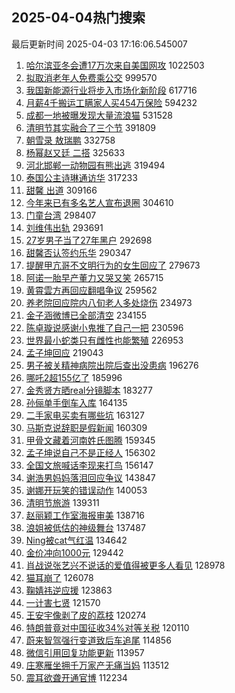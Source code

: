 ## 2025-04-04热门搜索 
最后更新时间 2025-04-03 17:16:06.545007 
1. [哈尔滨亚冬会遭17万次来自美国网攻](https://s.weibo.com/weibo?q=%23%E5%93%88%E5%B0%94%E6%BB%A8%E4%BA%9A%E5%86%AC%E4%BC%9A%E9%81%AD17%E4%B8%87%E6%AC%A1%E6%9D%A5%E8%87%AA%E7%BE%8E%E5%9B%BD%E7%BD%91%E6%94%BB%23&t=31&band_rank=1&Refer=top) 1022503
1. [拟取消老年人免费乘公交](https://s.weibo.com/weibo?q=%23%E6%8B%9F%E5%8F%96%E6%B6%88%E8%80%81%E5%B9%B4%E4%BA%BA%E5%85%8D%E8%B4%B9%E4%B9%98%E5%85%AC%E4%BA%A4%23&t=31&band_rank=2&Refer=top) 999570
1. [我国新能源行业将步入市场化新阶段](https://s.weibo.com/weibo?q=%23%E6%88%91%E5%9B%BD%E6%96%B0%E8%83%BD%E6%BA%90%E8%A1%8C%E4%B8%9A%E5%B0%86%E6%AD%A5%E5%85%A5%E5%B8%82%E5%9C%BA%E5%8C%96%E6%96%B0%E9%98%B6%E6%AE%B5%23&t=31&band_rank=3&Refer=top) 617716
1. [月薪4千搬运工瞒家人买454万保险](https://s.weibo.com/weibo?q=%23%E6%9C%88%E8%96%AA4%E5%8D%83%E6%90%AC%E8%BF%90%E5%B7%A5%E7%9E%92%E5%AE%B6%E4%BA%BA%E4%B9%B0454%E4%B8%87%E4%BF%9D%E9%99%A9%23&t=31&band_rank=4&Refer=top) 594232
1. [成都一地被曝发现大量流浪猫](https://s.weibo.com/weibo?q=%23%E6%88%90%E9%83%BD%E4%B8%80%E5%9C%B0%E8%A2%AB%E6%9B%9D%E5%8F%91%E7%8E%B0%E5%A4%A7%E9%87%8F%E6%B5%81%E6%B5%AA%E7%8C%AB%23&t=31&band_rank=5&Refer=top) 531528
1. [清明节其实融合了三个节](https://s.weibo.com/weibo?q=%23%E6%B8%85%E6%98%8E%E8%8A%82%E5%85%B6%E5%AE%9E%E8%9E%8D%E5%90%88%E4%BA%86%E4%B8%89%E4%B8%AA%E8%8A%82%23&t=31&band_rank=6&Refer=top) 391809
1. [朝雪录 敖瑞鹏](https://s.weibo.com/weibo?q=%E6%9C%9D%E9%9B%AA%E5%BD%95%20%E6%95%96%E7%91%9E%E9%B9%8F&t=31&band_rank=7&Refer=top) 332758
1. [杨幂赵又廷 二搭](https://s.weibo.com/weibo?q=%E6%9D%A8%E5%B9%82%E8%B5%B5%E5%8F%88%E5%BB%B7%20%E4%BA%8C%E6%90%AD&t=31&band_rank=8&Refer=top) 325633
1. [河北邯郸一动物园有熊出逃](https://s.weibo.com/weibo?q=%23%E6%B2%B3%E5%8C%97%E9%82%AF%E9%83%B8%E4%B8%80%E5%8A%A8%E7%89%A9%E5%9B%AD%E6%9C%89%E7%86%8A%E5%87%BA%E9%80%83%23&t=31&band_rank=9&Refer=top) 319494
1. [泰国公主诗琳通访华](https://s.weibo.com/weibo?q=%23%E6%B3%B0%E5%9B%BD%E5%85%AC%E4%B8%BB%E8%AF%97%E7%90%B3%E9%80%9A%E8%AE%BF%E5%8D%8E%23&t=31&band_rank=10&Refer=top) 317233
1. [甜馨 出道](https://s.weibo.com/weibo?q=%E7%94%9C%E9%A6%A8%20%E5%87%BA%E9%81%93&t=31&band_rank=11&Refer=top) 309166
1. [今年来已有多名艺人宣布退圈](https://s.weibo.com/weibo?q=%23%E4%BB%8A%E5%B9%B4%E6%9D%A5%E5%B7%B2%E6%9C%89%E5%A4%9A%E5%90%8D%E8%89%BA%E4%BA%BA%E5%AE%A3%E5%B8%83%E9%80%80%E5%9C%88%23&t=31&band_rank=12&Refer=top) 304610
1. [门童台湾](https://s.weibo.com/weibo?q=%E9%97%A8%E7%AB%A5%E5%8F%B0%E6%B9%BE&t=31&band_rank=13&Refer=top) 298407
1. [刘维伟出轨](https://s.weibo.com/weibo?q=%23%E5%88%98%E7%BB%B4%E4%BC%9F%E5%87%BA%E8%BD%A8%23&t=31&band_rank=14&Refer=top) 293691
1. [27岁男子当了27年黑户](https://s.weibo.com/weibo?q=%2327%E5%B2%81%E7%94%B7%E5%AD%90%E5%BD%93%E4%BA%8627%E5%B9%B4%E9%BB%91%E6%88%B7%23&t=31&band_rank=15&Refer=top) 292698
1. [甜馨否认签约乐华](https://s.weibo.com/weibo?q=%23%E7%94%9C%E9%A6%A8%E5%90%A6%E8%AE%A4%E7%AD%BE%E7%BA%A6%E4%B9%90%E5%8D%8E%23&t=31&band_rank=16&Refer=top) 290347
1. [提醒甲亢哥不文明行为的女生回应了](https://s.weibo.com/weibo?q=%23%E6%8F%90%E9%86%92%E7%94%B2%E4%BA%A2%E5%93%A5%E4%B8%8D%E6%96%87%E6%98%8E%E8%A1%8C%E4%B8%BA%E7%9A%84%E5%A5%B3%E7%94%9F%E5%9B%9E%E5%BA%94%E4%BA%86%23&t=31&band_rank=17&Refer=top) 279673
1. [阿诺一胎早产董力又哭又笑](https://s.weibo.com/weibo?q=%E9%98%BF%E8%AF%BA%E4%B8%80%E8%83%8E%E6%97%A9%E4%BA%A7%E8%91%A3%E5%8A%9B%E5%8F%88%E5%93%AD%E5%8F%88%E7%AC%91&t=31&band_rank=18&Refer=top) 265715
1. [黄霄雲方再回应翻唱争议](https://s.weibo.com/weibo?q=%23%E9%BB%84%E9%9C%84%E9%9B%B2%E6%96%B9%E5%86%8D%E5%9B%9E%E5%BA%94%E7%BF%BB%E5%94%B1%E4%BA%89%E8%AE%AE%23&t=31&band_rank=19&Refer=top) 259562
1. [养老院回应院内八旬老人多处烧伤](https://s.weibo.com/weibo?q=%23%E5%85%BB%E8%80%81%E9%99%A2%E5%9B%9E%E5%BA%94%E9%99%A2%E5%86%85%E5%85%AB%E6%97%AC%E8%80%81%E4%BA%BA%E5%A4%9A%E5%A4%84%E7%83%A7%E4%BC%A4%23&t=31&band_rank=20&Refer=top) 234973
1. [金子涵微博已全部清空](https://s.weibo.com/weibo?q=%23%E9%87%91%E5%AD%90%E6%B6%B5%E5%BE%AE%E5%8D%9A%E5%B7%B2%E5%85%A8%E9%83%A8%E6%B8%85%E7%A9%BA%23&t=31&band_rank=21&Refer=top) 234155
1. [陈卓璇说感谢小鬼推了自己一把](https://s.weibo.com/weibo?q=%E9%99%88%E5%8D%93%E7%92%87%E8%AF%B4%E6%84%9F%E8%B0%A2%E5%B0%8F%E9%AC%BC%E6%8E%A8%E4%BA%86%E8%87%AA%E5%B7%B1%E4%B8%80%E6%8A%8A&t=31&band_rank=22&Refer=top) 230596
1. [世界最小蛇类只有雌性也能繁殖](https://s.weibo.com/weibo?q=%23%E4%B8%96%E7%95%8C%E6%9C%80%E5%B0%8F%E8%9B%87%E7%B1%BB%E5%8F%AA%E6%9C%89%E9%9B%8C%E6%80%A7%E4%B9%9F%E8%83%BD%E7%B9%81%E6%AE%96%23&t=31&band_rank=23&Refer=top) 226953
1. [孟子坤回应](https://s.weibo.com/weibo?q=%23%E5%AD%9F%E5%AD%90%E5%9D%A4%E5%9B%9E%E5%BA%94%23&t=31&band_rank=24&Refer=top) 219043
1. [男子被关精神病院出院后查出没患病](https://s.weibo.com/weibo?q=%23%E7%94%B7%E5%AD%90%E8%A2%AB%E5%85%B3%E7%B2%BE%E7%A5%9E%E7%97%85%E9%99%A2%E5%87%BA%E9%99%A2%E5%90%8E%E6%9F%A5%E5%87%BA%E6%B2%A1%E6%82%A3%E7%97%85%23&t=31&band_rank=25&Refer=top) 196276
1. [哪吒2超155亿了](https://s.weibo.com/weibo?q=%23%E5%93%AA%E5%90%922%E8%B6%85155%E4%BA%BF%E4%BA%86%23&t=31&band_rank=26&Refer=top) 185996
1. [金秀贤方晒real分镜脚本](https://s.weibo.com/weibo?q=%23%E9%87%91%E7%A7%80%E8%B4%A4%E6%96%B9%E6%99%92real%E5%88%86%E9%95%9C%E8%84%9A%E6%9C%AC%23&t=31&band_rank=27&Refer=top) 183277
1. [孙俪单手倒车入库](https://s.weibo.com/weibo?q=%23%E5%AD%99%E4%BF%AA%E5%8D%95%E6%89%8B%E5%80%92%E8%BD%A6%E5%85%A5%E5%BA%93%23&t=31&band_rank=28&Refer=top) 164135
1. [二手家电买卖有哪些坑](https://s.weibo.com/weibo?q=%23%E4%BA%8C%E6%89%8B%E5%AE%B6%E7%94%B5%E4%B9%B0%E5%8D%96%E6%9C%89%E5%93%AA%E4%BA%9B%E5%9D%91%23&t=31&band_rank=29&Refer=top) 163127
1. [马斯克说辞职是假新闻](https://s.weibo.com/weibo?q=%23%E9%A9%AC%E6%96%AF%E5%85%8B%E8%AF%B4%E8%BE%9E%E8%81%8C%E6%98%AF%E5%81%87%E6%96%B0%E9%97%BB%23&t=31&band_rank=30&Refer=top) 160309
1. [甲骨文藏着河南姓氏图腾](https://s.weibo.com/weibo?q=%23%E7%94%B2%E9%AA%A8%E6%96%87%E8%97%8F%E7%9D%80%E6%B2%B3%E5%8D%97%E5%A7%93%E6%B0%8F%E5%9B%BE%E8%85%BE%23&t=31&band_rank=31&Refer=top) 159345
1. [孟子坤说自己不是正经人](https://s.weibo.com/weibo?q=%23%E5%AD%9F%E5%AD%90%E5%9D%A4%E8%AF%B4%E8%87%AA%E5%B7%B1%E4%B8%8D%E6%98%AF%E6%AD%A3%E7%BB%8F%E4%BA%BA%23&t=31&band_rank=32&Refer=top) 156302
1. [全国文旅喊话李现来打鸟](https://s.weibo.com/weibo?q=%23%E5%85%A8%E5%9B%BD%E6%96%87%E6%97%85%E5%96%8A%E8%AF%9D%E6%9D%8E%E7%8E%B0%E6%9D%A5%E6%89%93%E9%B8%9F%23&t=31&band_rank=33&Refer=top) 156147
1. [谢浩男妈妈落泪回应争议](https://s.weibo.com/weibo?q=%23%E8%B0%A2%E6%B5%A9%E7%94%B7%E5%A6%88%E5%A6%88%E8%90%BD%E6%B3%AA%E5%9B%9E%E5%BA%94%E4%BA%89%E8%AE%AE%23&t=31&band_rank=34&Refer=top) 143847
1. [谢娜开玩笑的错误动作](https://s.weibo.com/weibo?q=%23%E8%B0%A2%E5%A8%9C%E5%BC%80%E7%8E%A9%E7%AC%91%E7%9A%84%E9%94%99%E8%AF%AF%E5%8A%A8%E4%BD%9C%23&t=31&band_rank=35&Refer=top) 140053
1. [清明节旅游](https://s.weibo.com/weibo?q=%E6%B8%85%E6%98%8E%E8%8A%82%E6%97%85%E6%B8%B8&t=31&band_rank=36&Refer=top) 139311
1. [赵丽颖工作室海报审美](https://s.weibo.com/weibo?q=%E8%B5%B5%E4%B8%BD%E9%A2%96%E5%B7%A5%E4%BD%9C%E5%AE%A4%E6%B5%B7%E6%8A%A5%E5%AE%A1%E7%BE%8E&t=31&band_rank=37&Refer=top) 138716
1. [浪姐被低估的神级舞台](https://s.weibo.com/weibo?q=%E6%B5%AA%E5%A7%90%E8%A2%AB%E4%BD%8E%E4%BC%B0%E7%9A%84%E7%A5%9E%E7%BA%A7%E8%88%9E%E5%8F%B0&t=31&band_rank=38&Refer=top) 137487
1. [Ning被cat气红温](https://s.weibo.com/weibo?q=%23Ning%E8%A2%ABcat%E6%B0%94%E7%BA%A2%E6%B8%A9%23&t=31&band_rank=39&Refer=top) 134642
1. [金价冲向1000元](https://s.weibo.com/weibo?q=%E9%87%91%E4%BB%B7%E5%86%B2%E5%90%911000%E5%85%83&t=31&band_rank=40&Refer=top) 129442
1. [肖战说张艺兴不说话的爱值得被更多人看见](https://s.weibo.com/weibo?q=%23%E8%82%96%E6%88%98%E8%AF%B4%E5%BC%A0%E8%89%BA%E5%85%B4%E4%B8%8D%E8%AF%B4%E8%AF%9D%E7%9A%84%E7%88%B1%E5%80%BC%E5%BE%97%E8%A2%AB%E6%9B%B4%E5%A4%9A%E4%BA%BA%E7%9C%8B%E8%A7%81%23&t=31&band_rank=41&Refer=top) 128978
1. [猫耳崩了](https://s.weibo.com/weibo?q=%E7%8C%AB%E8%80%B3%E5%B4%A9%E4%BA%86&t=31&band_rank=42&Refer=top) 126078
1. [鞠婧祎逆应援](https://s.weibo.com/weibo?q=%E9%9E%A0%E5%A9%A7%E7%A5%8E%E9%80%86%E5%BA%94%E6%8F%B4&t=31&band_rank=43&Refer=top) 123863
1. [一计害七贤](https://s.weibo.com/weibo?q=%E4%B8%80%E8%AE%A1%E5%AE%B3%E4%B8%83%E8%B4%A4&t=31&band_rank=44&Refer=top) 121570
1. [王安宇像剥了皮的荔枝](https://s.weibo.com/weibo?q=%E7%8E%8B%E5%AE%89%E5%AE%87%E5%83%8F%E5%89%A5%E4%BA%86%E7%9A%AE%E7%9A%84%E8%8D%94%E6%9E%9D&t=31&band_rank=45&Refer=top) 120274
1. [特朗普竟对中国征收34%对等关税](https://s.weibo.com/weibo?q=%23%E7%89%B9%E6%9C%97%E6%99%AE%E7%AB%9F%E5%AF%B9%E4%B8%AD%E5%9B%BD%E5%BE%81%E6%94%B634%25%E5%AF%B9%E7%AD%89%E5%85%B3%E7%A8%8E%23&t=31&band_rank=46&Refer=top) 120110
1. [蔚来智驾强行变道致后车追尾](https://s.weibo.com/weibo?q=%23%E8%94%9A%E6%9D%A5%E6%99%BA%E9%A9%BE%E5%BC%BA%E8%A1%8C%E5%8F%98%E9%81%93%E8%87%B4%E5%90%8E%E8%BD%A6%E8%BF%BD%E5%B0%BE%23&t=31&band_rank=47&Refer=top) 114856
1. [微信引用回复功能更新](https://s.weibo.com/weibo?q=%23%E5%BE%AE%E4%BF%A1%E5%BC%95%E7%94%A8%E5%9B%9E%E5%A4%8D%E5%8A%9F%E8%83%BD%E6%9B%B4%E6%96%B0%23&t=31&band_rank=48&Refer=top) 113957
1. [庄寒雁坐拥千万家产无痛当妈](https://s.weibo.com/weibo?q=%E5%BA%84%E5%AF%92%E9%9B%81%E5%9D%90%E6%8B%A5%E5%8D%83%E4%B8%87%E5%AE%B6%E4%BA%A7%E6%97%A0%E7%97%9B%E5%BD%93%E5%A6%88&t=31&band_rank=49&Refer=top) 113512
1. [震耳欲聋开通官博](https://s.weibo.com/weibo?q=%E9%9C%87%E8%80%B3%E6%AC%B2%E8%81%8B%E5%BC%80%E9%80%9A%E5%AE%98%E5%8D%9A&t=31&band_rank=50&Refer=top) 112234
